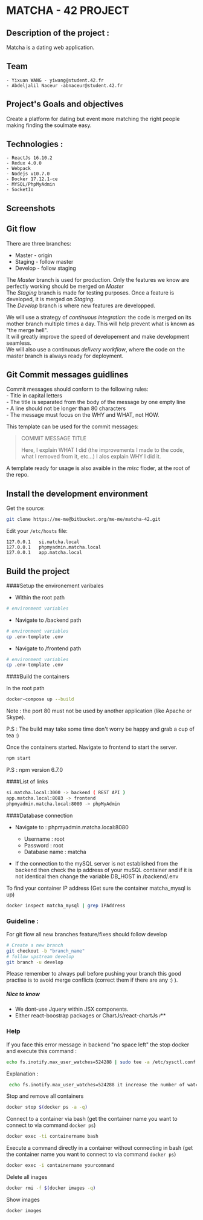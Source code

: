 MATCHA - 42 PROJECT
=========================

## Description of the project :

Matcha is a dating web application.

## Team 
	- Yixuan WANG - yiwang@student.42.fr
	- Abdeljalil Naceur -abnaceur@student.42.fr


## Project's Goals and objectives

Create a platform for dating but event more matching the right people
making finding the soulmate easy.

## Technologies :
    - ReactJs 16.10.2
	- Redux 4.0.0
    - Webpack
    - Nodejs v10.7.0
    - Docker 17.12.1-ce
    - MYSQL/PhpMyAdmin
    - SocketIo

## Screenshots

## Git flow
There are three branches:
 - Master - origin
 - Staging - follow master
 - Develop - follow staging

The *Master* branch is used for production. Only the features we know are perfectly working should be merged on *Master*  
The *Staging* branch is made for testing purposes. Once a feature is developed, it is merged on *Staging*.  
The *Develop* branch is where new features are developped.

We will use a strategy of *continuous integration*: the code is merged on its mother branch multiple times a day. This will help prevent what is known as "the merge hell".  
It will greatly improve the speed of developement and make development seamless.  
We will also use a continuous *delivery workflow*, where the code on the master branch is always ready for deployment.  

## Git Commit messages guidlines

Commit messages should conform to the following rules:  
	- Title in capital letters  
	- The title is separated from the body of the message by one empty line  
	- A line should not be longer than 80 characters  
	- The message must focus on the WHY and WHAT, not HOW.  
  
This template can be used for the commit messages:  

> COMMIT MESSAGE TITLE
> 
> Here, I explain WHAT I did (the improvements I made to the code, what I removed
> from it, etc...)
> I alos explain WHY I did it.
  
A template ready for usage is also avaible in the *misc* floder, at the root of the repo.  

## Install the development environment

Get the source:

```bash
git clone https://me-me@bitbucket.org/me-me/matcha-42.git 
```

Edit your `/etc/hosts` file:

```
127.0.0.1   si.matcha.local
127.0.0.1   phpmyadmin.matcha.local
127.0.0.1   app.matcha.local
```

## Build the project


####Setup the environement varibales

- Within the root path 

```bash
# environment variables

```

- Navigate to /backend path 

```bash
# environment variables
cp .env-template .env
```

- Navigate to /frontend path 

```bash
# environment variables
cp .env-template .env
```

####Build the containers

In the root path

```bash
docker-compose up --build
```

Note : the port 80 must not be used by another application (like Apache or Skype).

P.S : The build may take some time don't worry be happy and grab a cup of tea :)

Once the containers started.
Navigate to frontend to start the server.

```bash
npm start
```
P.S : npm version 6.7.0


####List of links

```bash
si.matcha.local:3000 -> backend ( REST API )
app.matcha.local:8083 -> frontend
phpmyadmin.matcha.local:8080 -> phpMyAdmin
```

####Database connection

- Navigate to : phpmyadmin.matcha.local:8080
	- Username : root
	- Password : root
	- Database name : matcha

- If the connection to the mySQL server is not established from 
the backend then check the ip address of your muSQL container
and if it is not identical then change the variable	DB_HOST in /backend/.env

To find your container IP address (Get sure the container matcha_mysql is up)

```bash
docker inspect matcha_mysql | grep IPAddress
```

### Guideline :

For git flow all new branches feature/fixes should follow develop

```bash
# Create a new branch
git checkout -b "branch_name"
# follow upstream develop
git branch -u develop
```

Please remember to always pull before pushing your branch
this good practise is to avoid merge conflicts (correct them if there are any :) ).

##### Nice to know
- We dont-use Jquery within JSX components.
- Either react-boostrap packages or ChartJs/react-chartJs
*ı***
### Help

If you face this error message in backend "no space left"
the stop docker and execute this command :

```bash
echo fs.inotify.max_user_watches=524288 | sudo tee -a /etc/sysctl.conf && sudo sysctl -p
```
Explanation :

```bash
 echo fs.inotify.max_user_watches=524288 it increase the number of watches of nodemon as you made some changes in your project and sudo tee -a /etc/sysctl.conf && sudo sysctl -p is sysctl command for configure kernel parameters at runtime
```

Stop and remove all containers

```bash
docker stop $(docker ps -a -q)
```

Connect to a container via bash (get the container name you want to connect to via command `docker ps`)
```bash
docker exec -ti containername bash
```

Execute a command directly in a container without connecting in bash (get the container name you want to connect to via command `docker ps`)

```bash
docker exec -i containername yourcommand
```

Delete all inages 

```bash
docker rmi -f $(docker images -q)
```

Show images 

```bash
docker images
```
